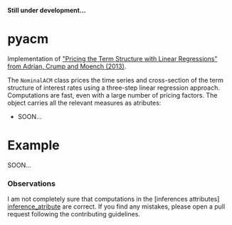 [paper_website]: https://www.newyorkfed.org/medialibrary/media/research/staff_reports/sr340.pdf
[inference_atribute]: https://github.com/gusamarante/pyacm/blob/ba641c14e450fc83d22db4ef5e60eadbd489b351/pyacm/acm.py#L203
**Still under development...**

# pyacm
Implementation of ["Pricing the Term Structure with Linear Regressions" from 
Adrian, Crump and Moench (2013)][paper_website].

The `NominalACM` class prices the time series and cross-section of the term 
structure of interest rates using a three-step linear regression approach.
Computations are fast, even with a large number of pricing factors. The object 
carries all the relevant measures as atributes:
- SOON...

# Example
SOON...


### Observations
I am not completely sure that computations in the [inferences attributes]
[inference_atribute] are correct. If you find any mistakes, please open a pull 
request following the contributing guidelines.
